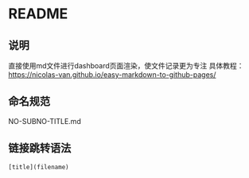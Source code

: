# README
## 说明
直接使用md文件进行dashboard页面渲染，使文件记录更为专注
具体教程：https://nicolas-van.github.io/easy-markdown-to-github-pages/
## 命名规范
NO-SUBNO-TITLE.md
## 链接跳转语法
```[title](filename)```
